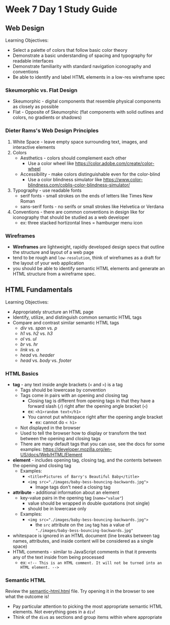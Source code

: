 # Week 7 Day 1 Study Guide

## Web Design

Learning Objectives:

- Select a palette of colors that follow basic color theory
- Demonstrate a basic understanding of spacing and typography for readable
  interfaces
- Demonstrate familiarity with standard navigation iconography and conventions
- Be able to identify and label HTML elements in a low-res wireframe spec

### Skeumorphic vs. Flat Design

- Skeumorphic - digital components that resemble physical components as closely
  as possible
- Flat - Opposite of Skeumorphic (flat components with solid outlines and
  colors, no gradients or shadows)

### Dieter Rams's Web Design Principles

1. White Space - leave empty space surrounding text, images, and interactive
   elements
2. Colors
   - Aesthetics - colors should complement each other
     - Use a color wheel like https://color.adobe.com/create/color-wheel
   - Accessibility - make colors distinguishable even for the color-blind
     - Use a color blindness simulator like https://www.color-blindness.com/coblis-color-blindness-simulator/
3. Typography - use readable fonts
   - serif fonts - small strokes on the ends of letters like Times New Roman
   - sans-serif fonts - no serifs or small strokes like Helvetica or Verdana
4. Conventions - there are common conventions in design like for iconography
   that should be studied as a web developer
   - ex: three stacked hortizontal lines = hamburger menu icon

### Wireframes

- **Wireframes** are lightweight, rapidly developed design specs that outline
  the structure and layout of a web page
- tend to be rough and `low-resolution`, think of wireframes as a draft for the
  layout of your web application
- you should be able to identify semantic HTML elements and generate an HTML
  structure from a wireframe spec.

## HTML Fundamentals

Learning Objectives:

- Appropriately structure an HTML page
- Identify, utilize, and distinguish common semantic HTML tags
- Compare and contrast similar semantic HTML tags
  - _div_ vs. _span_ vs. _p_
  - _h1_ vs. _h2_ vs. _h3_
  - _ol_ vs. _ul_
  - _br_ vs. _hr_
  - _link_ vs. _a_
  - _head_ vs. _header_
  - _head_ vs. _body_ vs. _footer_

### HTML Basics

- **tag** - any text inside angle brackets (`<` and `>`) is a tag
  - Tags should be lowercase by convention
  - Tags come in pairs with an opening and closing tag
    - Closing tag is different from opening tags in that they have a forward
      slash (`/`) right after the opening angle bracket (`<`)
    - ex: `<h1>random text</h1>`
    - You cannot put whitespace right after the opening angle bracket
      - ex: cannot do `< h1>`
  - Not displayed in the browser
  - Used to tell the browser how to display or transform the text between the
    opening and closing tags
  - There are many default tags that you can use, see the docs for some
    examples: https://developer.mozilla.org/en-US/docs/Web/HTML/Element
- **element** - includes opening tag, closing tag, and the contents between the
  opening and closing tag
  - Examples:
    - `<title>Pictures of Barry's Beautiful Baby</title>`
    - `<img src="./images/baby-bess-bouncing-backwards.jpg">`
      - Image tags don't need a closing tag
- **attribute** - additional information about an element
  - key-value pairs in the opening tag (`name="value"`)
    - value should be wrapped in double quotations (not single)
    - should be in lowercase only
  - Examples:
    - `<img src="./images/baby-bess-bouncing-backwards.jpg">`
      - the `src` attribute on the `img` tag has a value of
        `"./images/baby-bess-bouncing-backwards.jpg"`
- whitespace is ignored in an HTML document (line breaks between tag names,
  attributes, and inside content will be considered as a single space)
- HTML comments - similar to JavaScript comments in that it prevents any of the
  text inside from being processed
  - ex: `<!-- This is an HTML comment. It will not be turned into an HTML element. -->`

### Semantic HTML

Review the [semantic-html.html] file. Try opening it in the browser to see what
the outcome is!

- Pay particular attention to picking the most appropriate semantic HTML
  elements. Not everything goes in a `div`!
- Think of the `div`s as sections and group items within where appropriate

[semantic-html.html]: ./semantic-html.html
